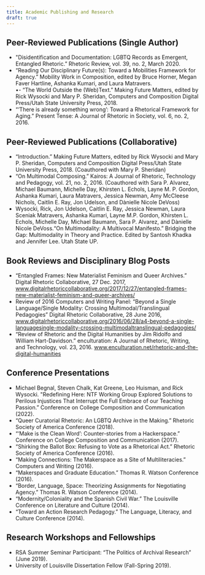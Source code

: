 ```yaml
---
title: Academic Publishing and Research
draft: true
---
```


## Peer-Reviewed Publications (Single Author)
- "Disidentification and Documentation: LGBTQ Records as Emergent, Entangled Rhetoric.” Rhetoric Review, vol. 39, no. 2, March 2020. 
- “Reading Our Disciplinary Future(s): Toward a Mobilities Framework for Agency.” Mobility Work in Composition, edited by Bruce Horner, Megan Faver Hartline, Ashanka Kumari, and Laura Matravers.	
•- “The World Outside the (Web)Text.” Making Future Matters, edited by Rick Wysocki and Mary P. Sheridan, Computers and Composition Digital Press/Utah State University Press, 2018.
- “‘There is already something wrong’: Toward a Rhetorical Framework for Aging.” Present Tense: A Journal of Rhetoric in Society, vol. 6, no. 2, 2016.

## Peer-Reviewed Publications (Collaborative)
- “Introduction.” Making Future Matters, edited by Rick Wysocki and Mary P. Sheridan, Computers and Composition Digital Press/Utah State University Press, 2018. (Coauthored with Mary P. Sheridan)
- “On Multimodal Composing.” Kairos: A Journal of Rhetoric, Technology and Pedagogy, vol. 21, no. 2, 2016. (Coauthored with Sara P. Alvarez, Michael Baumann, Michelle Day, Khirsten L. Echols, Layne M. P. Gordon, Ashanka Kumari, Laura Matravers, Jessica Newman, Amy McCleese Nichols, Caitlin E. Ray, Jon Udelson, and Dànielle Nicole DeVoss)
- Wysocki, Rick, Jon Udelson, Caitlin E. Ray, Jessica Newman, Laura Sceniak Matravers, Ashanka Kumari, Layne M.P. Gordon, Khirsten L. Echols, Michelle Day, Michael Baumann, Sara P. Alvarez, and Dànielle Nicole DeVoss.“On Multimodality: A Multivocal Manifesto.” Bridging the Gap: Multimodality in Theory and Practice. Edited by Santosh Khadka and Jennifer Lee. Utah State UP.

## Book Reviews and Disciplinary Blog Posts
- “Entangled Frames: New Materialist Feminism and Queer Archives.” Digital Rhetoric Collaborative, 27 Dec. 2017, www.digitalrhetoriccollaborative.org/2017/12/27/entangled-frames-new-materialist-feminism-and-queer-archives/
- Review of 2016 Computers and Writing Panel: “Beyond a Single Language/Single Modality: Crossing Multimodal/Translingual Pedagogies” Digital Rhetoric Collaborative, 28 June 2016, www.digitalrhetoriccollaborative.org/2016/06/28/a4-beyond-a-single-languagesingle-modality-crossing-multimodaltranslingual-pedagogies/
- “Review of Rhetoric and the Digital Humanities by Jim Ridolfo and William Hart-Davidson.” enculturation: A Journal of Rhetoric, Writing, and Technology, vol. 23, 2016. www.enculturation.net/rhetoric-and-the-digital-humanities


## Conference Presentations
- Michael Begnal, Steven Chalk, Kat Greene, Leo Huisman, and Rick Wysocki. "Redefining Here: NTF Working Group Explored Solutions to Perilous Injustices That Interrupt the Full Embrace of our Teaching Passion.” Conference on College Composition and Communication (2022).
- “Queer Curatorial Rhetoric: An LGBTQ Archive in the Making.” Rhetoric Society of America Conference (2018).
- “‘Make is the Clean Word’: Counter-stories from a Hackerspace.” Conference on College Composition and Communication (2017).
- “Shirking the Ballot Box: Refusing to Vote as a Rhetorical Act.” Rhetoric Society of America Conference (2016).
- “Making Connections: The Makerspace as a Site of Multiliteracies.” Computers and Writing (2016).
- “Makerspaces and Graduate Education.” Thomas R. Watson Conference (2016).
- “Border, Language, Space: Theorizing Assignments for Negotiating Agency.” Thomas R. Watson Conference (2014).
- “Modernity/Coloniality and the Spanish Civil War.” The Louisville Conference on Literature and Culture (2014).
- “Toward an Action Research Pedagogy.” The Language, Literacy, and Culture Conference (2014).

## Research Workshops and Fellowships

- RSA Summer Seminar Participant: “The Politics of Archival Research” (June 2019). 
- University of Louisville Dissertation Fellow (Fall-Spring 2019). 
